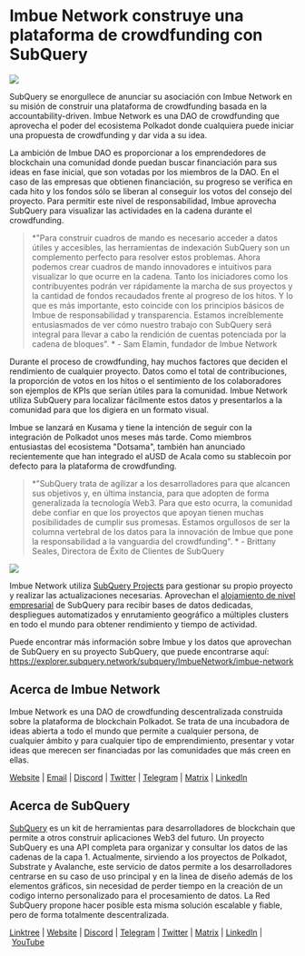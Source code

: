 # Imbue Network construye una plataforma de crowdfunding con SubQuery

![](https://miro.medium.com/max/1400/1*GWP8tRtzef5qsLw4fw-X3g.png)

SubQuery se enorgullece de anunciar su asociación con Imbue Network en su misión de construir una plataforma de crowdfunding basada en la accountability-driven. Imbue Network es una DAO de crowdfunding que aprovecha el poder del ecosistema Polkadot donde cualquiera puede iniciar una propuesta de crowdfunding y dar vida a su idea.

La ambición de Imbue DAO es proporcionar a los emprendedores de blockchain una comunidad donde puedan buscar financiación para sus ideas en fase inicial, que son votadas por los miembros de la DAO. En el caso de las empresas que obtienen financiación, su progreso se verifica en cada hito y los fondos sólo se liberan al conseguir los votos del consejo del proyecto. Para permitir este nivel de responsabilidad, Imbue aprovecha SubQuery para visualizar las actividades en la cadena durante el crowdfunding.

> *"Para construir cuadros de mando es necesario acceder a datos útiles y accesibles, las herramientas de indexación SubQuery son un complemento perfecto para resolver estos problemas. Ahora podemos crear cuadros de mando innovadores e intuitivos para visualizar lo que ocurre en la cadena. Tanto los iniciadores como los contribuyentes podrán ver rápidamente la marcha de sus proyectos y la cantidad de fondos recaudados frente al progreso de los hitos. Y lo que es más importante, esto coincide con los principios básicos de Imbue de responsabilidad y transparencia. Estamos increíblemente entusiasmados de ver cómo nuestro trabajo con SubQuery será integral para llevar a cabo la rendición de cuentas potenciada por la cadena de bloques". * - Sam Elamin, fundador de Imbue Network

Durante el proceso de crowdfunding, hay muchos factores que deciden el rendimiento de cualquier proyecto. Datos como el total de contribuciones, la proporción de votos en los hitos o el sentimiento de los colaboradores son ejemplos de KPIs que serían útiles para la comunidad. Imbue Network utiliza SubQuery para localizar fácilmente estos datos y presentarlos a la comunidad para que los digiera en un formato visual.

Imbue se lanzará en Kusama y tiene la intención de seguir con la integración de Polkadot unos meses más tarde. Como miembros entusiastas del ecosistema "Dotsama", también han anunciado recientemente que han integrado el aUSD de Acala como su stablecoin por defecto para la plataforma de crowdfunding.

> *"SubQuery trata de agilizar a los desarrolladores para que alcancen sus objetivos y, en última instancia, para que adopten de forma generalizada la tecnología Web3. Para que esto ocurra, la comunidad debe confiar en que los proyectos que apoyan tienen muchas posibilidades de cumplir sus promesas. Estamos orgullosos de ser la columna vertebral de los datos para la innovación de Imbue que pone la responsabilidad a la vanguardia del crowdfunding". * - Brittany Seales, Directora de Éxito de Clientes de SubQuery

![](https://miro.medium.com/max/1400/0*jcriFghdn06heAXk)

Imbue Network utiliza [SubQuery Projects](https://project.subquery.network/) para gestionar su propio proyecto y realizar las actualizaciones necesarias. Aprovechan el [alojamiento de nivel empresarial](../blogs/20211228-enterprise-hosted.md) de SubQuery para recibir bases de datos dedicadas, despliegues automatizados y enrutamiento geográfico a múltiples clusters en todo el mundo para obtener rendimiento y tiempo de actividad.

Puede encontrar más información sobre Imbue y los datos que aprovechan de SubQuery en su proyecto SubQuery, que puede encontrarse aquí: https://explorer.subquery.network/subquery/ImbueNetwork/imbue-network

## Acerca de Imbue Network

Imbue Network es una DAO de crowdfunding descentralizada construida sobre la plataforma de blockchain Polkadot. Se trata de una incubadora de ideas abierta a todo el mundo que permite a cualquier persona, de cualquier ámbito y para cualquier tipo de emprendimiento, presentar y votar ideas que merecen ser financiadas por las comunidades que más creen en ellas.

[Website](https://linktr.ee/ImbueNetwork) | [Email](https://t.me/ImbueNetwork) | [Discord](https://discord.com/invite/cgQFR52Qtt) | [Twitter](https://twitter.com/ImbueNetwork) | [Telegram](https://www.imbue.network/) | [Matrix](https://imbuenetwork.medium.com/) | [LinkedIn](https://www.linkedin.com/company/imbue-network/)

## Acerca de SubQuery

[SubQuery](https://subquery.network/) es un kit de herramientas para desarrolladores de blockchain que permite a otros construir aplicaciones Web3 del futuro. Un proyecto SubQuery es una API completa para organizar y consultar los datos de las cadenas de la capa 1. Actualmente, sirviendo a los proyectos de Polkadot, Substrate y Avalanche, este servicio de datos permite a los desarrolladores centrarse en su caso de uso principal y en la linea de diseño además de los elementos gráficos, sin necesidad de perder tiempo en la creación de un codigo interno personalizado para el procesamiento de datos. La Red SubQuery propone hacer posible esta misma solución escalable y fiable, pero de forma totalmente descentralizada.

​​[Linktree](https://linktr.ee/subquerynetwork) | [Website](https://subquery.network/) | [Discord](https://discord.com/invite/78zg8aBSMG) | [Telegram](https://t.me/subquerynetwork) | [Twitter](https://twitter.com/subquerynetwork) | [Matrix](https://matrix.to/#/#subquery:matrix.org) | [LinkedIn](https://www.linkedin.com/company/subquery) | [YouTube](https://www.youtube.com/channel/UCi1a6NUUjegcLHDFLr7CqLw)
